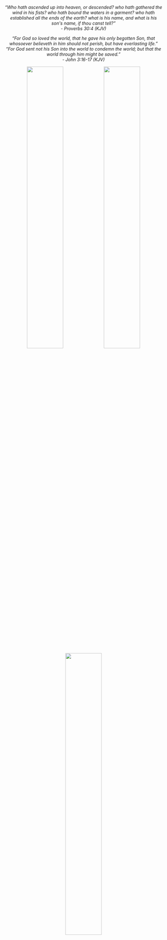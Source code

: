 <p align="center"><em>“Who hath ascended up into heaven, or descended? who hath gathered the wind in his fists? who hath bound the waters in a garment? who hath established all the ends of the earth? what is his name, and what is his son's name, if thou canst tell?”</em><br><em>- Proverbs 30:4 (KJV)</em></p>

<p align="center"><em>“For God so loved the world, that he gave his only begotten Son, that whosoever believeth in him should not perish, but have everlasting life.”</em><br><em>“For God sent not his Son into the world to condemn the world; but that the world through him might be saved.”</em><br><em>- John 3:16-17 (KJV)</em></p>



<p align="center">
  <img src="https://github-readme-stats.vercel.app/api?username=moraroy&theme=transparent&show_icons=true&hide_border=true&count_private=true" width="48%" />
  <img src="https://github-readme-streak-stats.herokuapp.com/?user=moraroy&theme=transparent&hide_border=true" width="48%" />
  <img src="https://github-readme-stats.vercel.app/api/top-langs/?username=moraroy&theme=transparent&show_icons=true&hide_border=true&layout=compact" width="48%" />
</p>



<p align="center">
  <img src="https://github.com/cchrkk/NSLOSD-DL/raw/main/logo.svg" width=40% height=auto
</p>

<h1 align="center">
NonSteamLaunchers 🚀
</h1>

This script installs the latest UMU & GE-Proton and installs NonSteamLaunchers under one unique Proton prefix folder in your compatdata folder path called "NonSteamLaunchers" and adds them to your Steam Library. It will also add the games automatically on every steam restart.
So you can use them on Desktop or in Game Mode. 
Local Saves and Cloud saves are supported, as well as multiplayer/online support (because you're using the launchers). Obviously, certain anticheat games will not work on linux enviroments; this is on a game to game basis.

<h1 align="center">
Features  ✅
</h1>

- Automatic installation of the most popular launchers in your Steam Deck 🎮

- Handle automatically the download and installation of your chosen launchers and the games, artwork included! ⌚️ 

- MicroSD Support 💾 This script supports moving the entire prefix to a microSD. The script will install launchers and games to your SD card, and the launchers in Steam will point to the SD card installation. This allows you to save internal storage space on your Steam Deck!

- ProtonTricks is compatible with NonSteamLaunchers default installation (one prefix). This will add a NonSteamLaunchers shorcut in your library...this shortcut doesnt do anything. All you have to do is simply "Hide this Game" in your Library. Right click its properties and choose "Manage" and "Hide this Game". You never have to worry about it again! If you were to open up ProtonTricks to fix any game or launcher it is now accessible! 

- In case you didnt know, you can also choose to check mark "Separate App Id's" when installing a launcher, this will install all launchers in each of their own prefix. Automatically working with ProtonTricks!

- Command Line Ready, you can call it from online, heres an example of installing a launcher ``` /bin/bash -c 'curl -Ls https://raw.githubusercontent.com/moraroy/NonSteamLaunchers-On-Steam-Deck/main/NonSteamLaunchers.sh | nohup /bin/bash -s -- "Epic Games"' ```

- NSL can in fact be installed on many linux distros, feel free to try, here are some examples of some... Ubuntu LTS, ChimeraOS, Nobara and Arch Linux as well as any KDE Environments such as this opensuse - tumbleweed - wayland , if for any reason you find that NonSteamLaunchers installs perfectly or not, let me know!

- RemotePlayWhatever is also bundled with NSL to allow for local and co-op play between non steam games, this is created by m4Engi, here is the repo [here](https://github.com/m4dEngi/RemotePlayWhatever)

- Ludusavi is also pre-installed and setup for NSL for your games save backups. Not all games will work with this yet so bare this in mind when deleted or uninstalling games that are arent backed up yet, here is the repo [here](https://github.com/mtkennerly/ludusavi)

In both versions of NonSteamLaunchers, Desktop or Decky, NSL will back up your games saves here automatically ```/home/deck/NSLGameSaves``` The Desktop Version only does this once, at the start of when the script is opened and you see the main options list. The decky plugin version does this on every manual scan that you do.

- [UMU Launcher](https://github.com/Open-Wine-Components/umu-launcher) is automatically used and is processed for each game and Launcher. Proton GE will be used where necessary.

### Notes
- With NSL youre able to send notes to each other and communicate to other NSL users via a hashtag in your note at the beginning, write #nsl and leave a space, and then type your actual note. The script will then look for that note and send it through the api and spit it back out for that non-steam game. Everyone who uses NSL will then receive it and it will be added to the "NSL Community Note". This is to allow people to have first hand information about their games right in front of them from others! Currently you can participate only if you send a note! Once you created a note, open up NonSteamLaunchers and press the ❤️. This is an expiremental feature so keep that in mind!


# As Seen on
just to name a few!...there are much more videos and articles out there just wanted to share some resources on how to install and how the program works.
## Videos
- [Linus Tech Tips](https://www.youtube.com/watch?v=tdR-bxvQKN8&t=885s) (starting at 14:45)
- [GameTechPlanet](https://www.youtube.com/watch?v=jE1qD3yzrks)
- [NerdZap](https://www.youtube.com/watch?v=t2EzbKkbS1Q)
- [Joserra y sus cosicas](https://www.youtube.com/watch?v=6ETxmbzRODQ)
- [Steam Deck In Hand](https://www.youtube.com/watch?v=_j3HV6yyGjI)
- [Steam Deck Gaming](https://www.youtube.com/watch?v=svOj4MTEAVc)
- [BakaKuma](https://www.youtube.com/watch?v=QluZ3UGYoKo)
- [SteamFlow](https://www.youtube.com/watch?v=aud5F6iwA0s)
- [Hooandee - 6 Hour Video](https://www.youtube.com/watch?v=OGmwtSS-zoE&t=7023s) (starting at 1:57:23)
- [Central Deck](https://www.youtube.com/watch?v=oIKL1JRn4cw)
- [Goldenoptic Gaming](https://www.youtube.com/watch?v=dMnUn3U0dPE)

## Articles
- [Gaming On Linux - Non-Steam Launchers Tool for Installing Popular Game Stores](https://www.gamingonlinux.com/2025/01/nonsteamlaunchers-tool-for-installing-popular-game-stores-working-on-better-desktop-linux-support/)
- [Steam Deck HQ - Non-Steam Launchers New Update Community Notes](https://steamdeckhq.com/news/nonsteamlaunchers-new-update-community-notes/)
- [Windows Central - How to Install Decky Loader on Steam Deck](https://www.windowscentral.com/gaming/how-to-install-decky-loader-on-steam-deck)
- [Dexerto - Non-Steam Launchers on Steam Deck](https://www.dexerto.com/tech/nonsteamlaunchers-steam-deck-2808063/)
- [MSN - Steam Deck: How to Install Epic Games Launcher with Decky Loader](https://www.msn.com/en-ca/news/technology/steam-deck-how-to-install-epic-games-launcher-with-decky-loader/ar-BB1pW1Ht)
- [PCMAG - How to Install Third-Party Game Launchers on Steam Deck](https://www.pcmag.com/how-to/steam-deck-install-third-party-game-launchers)

<p align="center">
    ▶️ **YouTube Tutorial** 🡺🡺🡺 <a href="https://youtu.be/sxMmI8I9G_g">Watch here</a> 🡸🡸🡸 ▶️
</p>
<p align="center">
    📖 **Step-by-step Article** 🡺🡺🡺 <a href="https://steamdeckhq.com/news/nonsteamlaunchers-adds-scan-support-launchers">here</a> 🡸🡸🡸 📖
</p>

---






<h1 align="center">
Currently Working On 👷‍♂️
</h1>

* Decky Loader Plugin is available [here](https://github.com/moraroy/NonSteamLaunchersDecky) and the pull request for it [here](https://github.com/SteamDeckHomebrew/decky-plugin-database/pull/677) and can be installed with this big button, only press this button if you have Decky Loader installed already
* Working on Flatpak version

 <p align="center">
  <a name="download button" href="https://github.com/moraroy/NonSteamLaunchers-On-Steam-Deck/releases/download/v3.9.6/NSLPlugin.desktop"><img src="https://user-images.githubusercontent.com/98482469/242361563-33f31d3d-9a69-4fca-a928-207a5d17a98f.png"  alt="Download NSL Decky Plugin" width="350px" style="padding-top: 15px;"></a>

---

**Windows Installation Steps**:

1. **Sign in to GitHub** and go to this [link](https://github.com/SteamDeckHomebrew/decky-loader/actions/workflows/build-win.yml).

2. Choose the latest link or whichever version works for you.

3. Scroll down to **"Artifacts"** and download **"PluginLoader Win"**. This is a zip file that you need to extract on your Windows machine. Make sure you're signed in to see the download link.

4. Download **NSLPluginWindows.exe** from [here](https://github.com/moraroy/NonSteamLaunchersDecky/releases).

5. Run **NSLPluginWindows.exe** first. This will also create the necessary cef debugging file for Decky Loader.

6. Run either **No_console.exe** or **Plugin Loader.exe**, depending on your preference.

7. Go into **Game Mode** or **Big Picture Mode** to see the Decky Loader plugin and NonSteamLaunchers.


This setup will automatically add all your non-Steam games with artwork, correctly formatted for Windows. Only scanning will work; nothing else will function, so you can either auto-scan or manually scan your games.

<h1 align="center">
How to Install the Desktop Version 🔧
</h1>

<p align="center">
  <a name="download button" href="https://github.com/moraroy/NonSteamLaunchers-On-Steam-Deck/releases/download/v3.9.1/NonSteamLaunchers.desktop"><img src="https://user-images.githubusercontent.com/98482469/242361563-33f31d3d-9a69-4fca-a928-207a5d17a98f.png"  alt="Download NonSteamLaunchers" width="350px" style="padding-top: 15px;"></a>
</p>
<!--- Thanks https://github.com/Heus-Sueh -->

* Go to desktop mode, click the download button above and it should download the .desktop file in your Downloads folder.
* Go to your downloads folder, click the NonSteamLaunchers icon, it will download and run the latest NonSteamLaunchers.sh from this repository and run it.
* You will simply have to choose which launcher to install and let the script handle the rest. 💻 No files are left in your "Downloads" they are deleted after installation.
* After running the script, launch Steam on your Steam Deck. You'll find the new launchers in your library under the non-steam tab. Click a launcher to see your installed games from that store, and launch them directly from Steam! If you have downloaded a game inside of your launcher, restart your Deck or quit and reopen Steam and the NSLGameScanner.service should add it to your library, even in gamemode! 🥳

<p align="center">

<h1 align="center">
How to Run 🏃‍♂️
</h1>

+ Select your launchers and hit OK. This will install your selected launchers. (Optionally, check "separate app ids", to install each launcher in its own prefix)
+ ❤️ = this will send and recieves any notes you have created to the community using the ```#nsl``` tag at the beginning of your note.
+ Uninstall = uninstalls the specific launchers and possibly its games too, each launcher uninstallation is different.
+ 🔍 = Pressing the magnifying glass will stop the NSL Sanner and prompt you to restart it if needed. When you open NSL the scanner only runs once. So restarting it activates the real time service file for active scanning.
+ Start Fresh = Wipes all of NSL, all the preixes, launchers, games, etc. Shortcuts will remain, and your game save backups, if any, at ```/home/deck/NSLGameSaves``` will not be deleted.
+ Move to SD Card = moves each prefix to your SD Card, this is legacy code and probably still needs work.
+ Update Proton GE = this will update and install Proton GE and UMU if you dont have it already, the script attempts to do this on each launcher install but you can do it manually and help the script before hand if you want.
+ 🖥️ Off = this simply turns off your screen, useful if your doing long downloads to save battery.
+ NSLGameSaves = this will inject your game saves from ```/home/eck/NSLGameSaves``` into its correct locations using ludusavi into your launchers. Use this if you pressed "Start Fresh" and have downloaded your launchers again, dont download your games until you have pressed this button.
+ README = opens up this read me file.



<h1 align="center">
Command Lines 🫡
</h1>
The NSL script can be called from online via bash, heres an example of it installing a launcher

```/bin/bash -c 'curl -Ls https://raw.githubusercontent.com/moraroy/NonSteamLaunchers-On-Steam-Deck/main/NonSteamLaunchers.sh | nohup /bin/bash -s -- "Epic Games"'```


- All launchers can be installed by calling their name like this  ```"Epic Games"``` ```"Ubisoft Connect"``` etc.
- All launchers can be uninstalled by calling their name like this ```"Uninstall Epic Games"``` ```"Uninstall Ubisoft Connect"``` etc.
- Here is the list of commands that can also be called
  
- ```"Start Fresh"``` ```"Update Proton-GE"``` ```"Stop NSLGameScanner"``` ```"Move to SD Card"```

- The "Move to SD Card" function can only be called in this format
  
```/bin/bash -c 'curl -Ls https://raw.githubusercontent.com/moraroy/NonSteamLaunchers-On-Steam-Deck/main/NonSteamLaunchers.sh | nohup /bin/bash -s -- "Move to SD Card" "EpicGamesLauncher"```

- The format of "EpicGamesLauncher" comes from the user choosing to either "Separate App ID's" or use the default installation prefix "NonSteamLaunchers" in the compatdata folder. This would be named differently for each launcher. Otherwise the command line would then only be 

```/bin/bash -c 'curl -Ls https://raw.githubusercontent.com/moraroy/NonSteamLaunchers-On-Steam-Deck/main/NonSteamLaunchers.sh | nohup /bin/bash -s -- "Move to SD Card" "NonSteamLaunchers"```





<h1 align="center">
Supported Stores 🛍
</h1>

- Unreal Engine (via Epic Games) ✔️
- Amazon Games Launcher ✔️
- Battle.net ✔️
- EA App ✔️
- Epic Games ✔️
- GOG Galaxy ✔️
- Humble Games Collection ✔️
- IndieGala ✔️
- Itch.io ✔️
- Legacy Games ✔️
- Rockstar Games Launcher ✔️
- Ubisoft Connect ✔️
- Glyph ✔️
- Playstation Plus ✔️
- VK Play ✔️
- HoYoPlay ✔️
- Nexon Launcher ✔️
- Game Jolt Client ✔️
- Artix Game Launcher ✔️
- ARC Launcher ✔️
- Pokémon Trading Card Game Live ✔️
- Minecraft Launcher(Legacy) (Java Edition doesnt work but its for Dungeons) ✔️
- PURPLE Launcher ✔️
- Plarium Play ✔️
- VFUN Launcher ✔️
- Tempo Launcher ✔️
- Antstream Arcade ✔️
- RemotePlayWhatever ✔️

<h1 align="center">
Supported Streaming Sites for games and as well as any website. 🌐
</h1>

- Website Shortcut Creator ✔️
- Fortnite ✔️
- Venge ✔️
- PokéRogue ✔️
- Xbox Game Pass ✔️
- Better xCloud ✔️
- GeForce Now ✔️
- Amazon Luna ✔️
- Boosteroid Cloud Gaming ✔️
- Stim.io ✔️
- WebRcade ✔️
- WebRcade Editor ✔️
- Afterplay.io ✔️
- OnePlay ✔️
- AirGPU ✔️
- CloudDeck ✔️
- JioGamesCloud ✔️
- WatchParty ✔️
- Rocketcrab ✔️
- Netflix ✔️
- Amazon Prime Video ✔️
- Disney+ ✔️
- Hulu ✔️
- Tubi ✔️
- Youtube ✔️
- Twitch ✔️
- Plex ✔️
- Apple TV+ ✔️
- Crunchyroll ✔️


<h1 align="left">
Finds Games Automatically
</h1> 

"NSLGameScanner.service" is also live when you use this script and continues after the script is closed and even works after your Steam Deck has restarted. This works in the background as a service file to automatically add your games to your library on every Steam restart. Currently adds:
- Epic Games 🎮          💾 Full SD Card Support
- Ubisoft Connect 🎮     💾 Full SD Card Support
- EA App 🎮              💾 Full SD Card Support not sure 
- Gog Galaxy 🎮          💾 Full SD Card Support
- Battle.net 🎮
- Amazon Games 🎮        💾 Full SD Card Support
- Itch.io 🎮
- Legacy Games 🎮
- VK Play 🎮             💾 Full SD Card Support
- HoYoPlay 🎮            💾 Full SD Card Support
- Game Jolt Client 🎮    💾 Full SD Card Support
- Minecraft Launcher 🎮
- Waydroid Apps 🎮

## Chrome Bookmarks
The scanner will pick these up automatically. But for Geforce Now only, change the name of the bookmark to your actual game name. Use "Ctrl + D".
- Xbox Game Pass
- GeForce Now
- Amazon Luna

To stop the NSLGameScanner.service, open up NSL and hit "Stop NSLGameScanner" it will then ask you if you want to restart it, click no, and that's it.



<!--- TODO: handful of broken icons (cf. 🡺🡺🡺 ); probably should remove or replace them with more common font to handle unicode-->





<h1 align="center">
Contributing 🤝
</h1>

If you have any suggestions or improvements for this script, feel free to open an issue or submit a pull request.

You can donate to me on [ko-fi](https://ko-fi.com/moraroy), [liberapay](https://liberapay.com/moraroy), or [sponsor me on github](https://github.com/sponsors/moraroy) or [patreon](https://patreon.com/moraroy)

## Development Environment

### Dev Container

Install [Docker](https://docs.docker.com/compose/install/). Once installed, a clean dev environment with a Docker container [native to VSCode](https://code.visualstudio.com/docs/devcontainers/create-dev-container#_dockerfile) is spun up automatically. 

* [Command palette](https://code.visualstudio.com/docs/getstarted/userinterface#_command-palette) (⇧⌘P) > Dev Containers: Reopen in Container
* F5 for debug
    * May need to select interpreter (e.g., `/opt/venv/bin/python`) first

**VSCode Extensions (Dev Container)**

* [Atom Keymap](https://marketplace.visualstudio.com/items?itemName=ms-vscode.atom-keybindings)
* [Bash IDE](https://marketplace.visualstudio.com/items?itemName=mads-hartmann.bash-ide-vscode)
* [Better Comments](https://marketplace.visualstudio.com/items?itemName=aaron-bond.better-comments)
* [Docker](https://marketplace.visualstudio.com/items?itemName=ms-azuretools.vscode-docker)
* [EditorConfig](https://marketplace.visualstudio.com/items?itemName=EditorConfig.EditorConfig)
* [GitHub Copilot](https://marketplace.visualstudio.com/items?itemName=GitHub.copilot)
* [GitHub Copilot Chat](https://marketplace.visualstudio.com/items?itemName=GitHub.copilot-chat)
* [gitignore](https://marketplace.visualstudio.com/items?itemName=codezombiech.gitignore)
* [GitLens](https://marketplace.visualstudio.com/items?itemName=eamodio.gitlens)
* [Markdown All in One](https://marketplace.visualstudio.com/items?itemName=yzhang.markdown-all-in-one)
* [MS Visual Studio Live Share](https://marketplace.visualstudio.com/items?itemName=MS-vsliveshare.vsliveshare)
* [Python](https://marketplace.visualstudio.com/items?itemName=ms-python.python)
* [Shellcheck](https://marketplace.visualstudio.com/items?itemName=timonwong.shellcheck)

### Manual Docker Instance

If VSCode isn't present or only the python portion (cf. `__init__.py`) is being worked on, it's possible to just run a Docker container on its own. The container installs the correct version of python and any dependencies (e.g., ipython, rich) in `requirements.txt`.

```bash
# navigate to directory with Dockerfile
cd .devcontainer/

# build image
docker build -t nonsteamlaunchers .

# run container
docker run -it --rm --name=mynonsteamlaunchers --workdir=/app -v $(pwd):/app nonsteamlaunchers bash

# exit container
exit
```

### Python virtual environment

Useful for the python module(s), but extra compared to the [dev container](#dev-container) portion that covers the core shell script.

```bash
# create virtual environment
python -m venv .venv

# activate virtual environment
source .venv/bin/activate

# install dependencies
python -m pip install -r requirements.txt 
```

### Pre-commit hooks

Pre-commit hooks are installed via `pre-commit` and are run automatically on `git commit`. 

Most importantly, `ruff` is used to lint all python code.

* Install [pre-commit](https://pre-commit.com/#install)
* Install pre-commit hooks
    ```bash
    pre-commit install
    ```
* Trigger pre-commit hooks automatically on `git commit`
    ```bash
    git add .
    git commit -m "commit message"
    ```
* Bypass pre-commit hooks
  * Sometimes, it's necessary to bypass pre-commit hooks. This can be done with the `--no-verify` flag.
    ```bash
    git commit -m "commit message" --no-verify
    ```

### Conventional Commits

While not currently enforced, by using [conventional commits](https://www.conventionalcommits.org/en/v1.0.0/#summary), it's possible to automatically generate changelogs and version numbers via [release-please](https://github.com/googleapis/release-please).

To help with that, the [commitizen](https://commitizen-tools.github.io/commitizen/) tool can be installed.

#### Usage

```bash
# install cz
npm install -g commitizen cz-conventional-changelog

# make repo cz friendly
commitizen init cz-conventional-changelog --save-dev --save-exact
npm install

# add file to commit
git add .gitignore

# run cz
λ git cz
cz-cli@4.3.0, cz-conventional-changelog@3.3.0

? Select the type of change that you're committing: chore:    Other changes that don't modify src or test files
? What is the scope of this change (e.g. component or file name): (press enter to skip) .gitignore
? Write a short, imperative tense description of the change (max 81 chars):
 (17) update .gitignore
? Provide a longer description of the change: (press enter to skip)

? Are there any breaking changes? No
? Does this change affect any open issues? No
[main 0a9920d] chore(.gitignore): update .gitignore
 1 file changed, 131 insertions(+)

λ git push
```

### Formatting

> **TL;DR**: The [Ruff formatter](https://astral.sh/blog/the-ruff-formatter) is an extremely fast Python formatter, written in Rust. It’s over 30x faster than Black and 100x faster than YAPF, formatting large-scale Python projects in milliseconds — all while achieving >99.9% Black compatibility.

* While it runs automatically on commits, it can also be run manually
    ```bash
    # check for errors
    ruff check .

    # fix (some) errors automatically
    ruff check . --fix
    ```

### Additional tooling

#### TODO

* Add [devbox](https://www.jetpack.io/devbox/) 👌

#### asdf

* Install [asdf](https://asdf-vm.com/guide/getting-started.html#_2-download-asdf)
* Add plugins
    ```bash
    asdf plugin-add python
    asdf plugin-add poetry https://github.com/asdf-community/asdf-poetry.git
    asdf plugin add nodejs https://github.com/asdf-vm/asdf-nodejs.git
    ```
* Usage
  * Install local plugins in repo
    ```bash
    asdf install
    ```
  * Install specific plugins
    ```bash
    # install stable python
    asdf install python <latest|3.11.4>

    # set stable to system python
    asdf global python latest
    ```

#### shellcheck

`.shellcheckrc` excludes various [bash language rules](https://github.com/koalaman/shellcheck/wiki/Ignore#ignoring-one-or-more-types-of-errors-forever). Useful to control noise vs. legitimate warnings/errors when using the shellcheck extension.

<h1 align="center">
License 📝
</h1>

This project is licensed under the MIT License. See the `LICENSE` file for more information.
